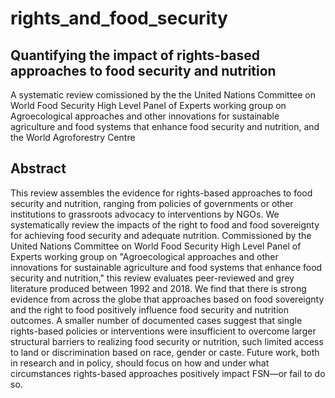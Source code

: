 # rights_and_food_security
## Quantifying the impact of rights-based approaches to food security and nutrition

A systematic review comissioned by the the United Nations Committee on World Food Security High Level Panel of Experts working group on Agroecological approaches and other innovations for sustainable agriculture and food systems that enhance food security and nutrition, and the World Agroforestry Centre

## Abstract
This review assembles the evidence for rights-based approaches to food security and nutrition, ranging from policies of governments or other institutions to grassroots advocacy to interventions by NGOs. We systematically review the impacts of the right to food and food sovereignty for achieving food security and adequate nutrition. Commissioned by the United Nations Committee on World Food Security High Level Panel of Experts working group on "Agroecological approaches and other innovations for sustainable agriculture and food systems that enhance food security and nutrition," this review evaluates peer-reviewed and grey literature produced between 1992 and 2018. We find that there is strong evidence from across the globe that approaches based on food sovereignty and the right to food positively influence food security and nutrition outcomes. A smaller number of documented cases suggest that single rights-based policies or interventions were insufficient to overcome larger structural barriers to realizing food security or nutrition, such limited access to land or discrimination based on race, gender or caste.  Future work, both in research and in policy, should focus on how and under what circumstances rights-based approaches positively impact FSN—or fail to do so.